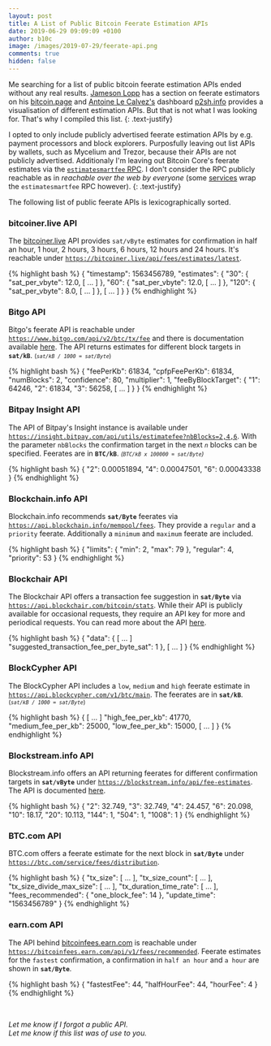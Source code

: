 ```yaml
---
layout: post
title: A List of Public Bitcoin Feerate Estimation APIs
date: 2019-06-29 09:09:09 +0100
author: b10c
image: /images/2019-07-29/feerate-api.png
comments: true
hidden: false
---
```


Me searching for a list of public bitcoin feerate estimation APIs ended without any real results.
[Jameson Lopp](https://twitter.com/lopp) has a section on feerate estimators on his [bitcoin.page](https://www.lopp.net/bitcoin-information/fee-estimates.html) and [Antoine Le Calvez's](https://twitter.com/khannib) dashboard [p2sh.info](https://p2sh.info/dashboard/db/fee-estimation) provides a visualisation of different estimation APIs.
But that is not what I was looking for.
That's why I compiled this list. 
{: .text-justify}

I opted to only include publicly advertised feerate estimation APIs by e.g. payment processors and block explorers.
Purposfully leaving out list APIs by wallets, such as Mycelium and Trezor, because their APIs are not publicly advertised.
Additionaly I'm leaving out Bitcoin Core's feerate estimates via the [`estimatesmartfee` RPC](https://bitcoincore.org/en/doc/0.18.0/rpc/util/estimatesmartfee/).
I don't consider the RPC publicly reachable as in *reachable over the web by everyone* (some [services](https://wasabiwallet.io/swagger/index.html) wrap the `estimatesmartfee` RPC however).
{: .text-justify}

The following list of public feerate APIs is lexicographically sorted.


### bitcoiner.live API

The [bitcoiner.live](https://bitcoiner.live/) API provides `sat/vByte` estimates for confirmation in half an hour, 1 hour, 2 hours, 3 hours, 6 hours, 12 hours and 24 hours. 
It's reachable under [`https://bitcoiner.live/api/fees/estimates/latest`](https://bitcoiner.live/api/fees/estimates/latest).


{% highlight bash %}
{
  "timestamp": 1563456789,
  "estimates": {
    "30": {
      "sat_per_vbyte": 12.0,
      [ ... ]
    },
    "60": {
      "sat_per_vbyte": 12.0,
      [ ... ]
    },
    "120": {
      "sat_per_vbyte": 8.0,
      [ ... ]
    },
    [ ... ]
  }
}
{% endhighlight %}



### Bitgo API


Bitgo's feerate API is reachable under [`https://www.bitgo.com/api/v2/btc/tx/fee`](https://www.bitgo.com/api/v2/btc/tx/fee) and there is documentation available [here](https://bitgo.com/api/v2/#operation/v2.tx.getfeeestimate).
The API returns estimates for different block targets in **`sat/kB`**.  <small> (*`sat/kB / 1000 = sat/Byte`*) </small>


{% highlight bash %}
{
  "feePerKb": 61834,
  "cpfpFeePerKb": 61834,
  "numBlocks": 2,
  "confidence": 80,
  "multiplier": 1,
  "feeByBlockTarget": {
    "1": 64246,
    "2": 61834,
    "3": 56258,
    [ ... ]
  }
}
{% endhighlight %}



### Bitpay Insight API

The API of Bitpay's Insight instance is available under [`https://insight.bitpay.com/api/utils/estimatefee?nbBlocks=2,4,6`](https://insight.bitpay.com/api/utils/estimatefee?nbBlocks=2,4,6).
With the parameter `nbBlocks` the confirmation target in the next *`n`* blocks can be specified.
Feerates are in **`BTC/kB`**. <small>  *(`BTC/kB x 100000 = sat/Byte`)* </small> 

{% highlight bash %}
{
  "2": 0.00051894,
  "4": 0.00047501,
  "6": 0.00043338
}
{% endhighlight %}



### Blockchain.info API

Blockchain.info recommends **`sat/Byte`** feerates via [`https://api.blockchain.info/mempool/fees`](https://api.blockchain.info/mempool/fees).
They provide a `regular` and a `priority` feerate.
Additionally a `minimum` and `maximum` feerate are included.

{% highlight bash %}
{
  "limits": {
    "min": 2,
    "max": 79
  },
  "regular": 4,
  "priority": 53
}
{% endhighlight %}



### Blockchair API

The Blockchair API offers a transaction fee suggestion in **`sat/Byte`** via [`https://api.blockchair.com/bitcoin/stats`](https://api.blockchair.com/bitcoin/stats).
While their API is publicly available for occasional requests, they require an API key for more and periodical requests.
You can read more about the API [here](https://github.com/Blockchair/Blockchair.Support/blob/master/API.md).


{% highlight bash %}
{
  "data": {
    [ ... ]
    "suggested_transaction_fee_per_byte_sat": 1
  },
  [ ... ]
}
{% endhighlight %}



### BlockCypher API

The BlockCypher API includes a `low`, `medium` and `high` feerate estimate in [`https://api.blockcypher.com/v1/btc/main`](https://api.blockcypher.com/v1/btc/main).
The feerates are in **`sat/kB`**. <small> (*`sat/kB / 1000 = sat/Byte`*) </small>


{% highlight bash %}
{
  [ ... ]
  "high_fee_per_kb": 41770,
  "medium_fee_per_kb": 25000,
  "low_fee_per_kb": 15000,
  [ ... ]
}
{% endhighlight %}



### Blockstream.info API

Blockstream.info offers an API returning feerates for different confirmation targets in **`sat/vByte`** under [`https://blockstream.info/api/fee-estimates`](https://blockstream.info/api/fee-estimates).
The API is documented [here](https://github.com/Blockstream/esplora/blob/master/API.md#fee-estimates). 

{% highlight bash %}
{
  "2": 32.749,
  "3": 32.749,
  "4": 24.457,
  "6": 20.098,
  "10": 18.17,
  "20": 10.113,
  "144": 1,
  "504": 1,
  "1008": 1
}
{% endhighlight %}



### BTC.com API

BTC.com offers a feerate estimate for the next block in **`sat/Byte`** under [`https://btc.com/service/fees/distribution`](https://btc.com/service/fees/distribution).


{% highlight bash %}
{
  "tx_size": [ ... ],
  "tx_size_count": [ ... ],
  "tx_size_divide_max_size": [ ... ],
  "tx_duration_time_rate": [ ... ],
  "fees_recommended": {
    "one_block_fee": 14
  },
  "update_time": "1563456789"
}
{% endhighlight %}



### earn.com API

The API behind [bitcoinfees.earn.com](https://bitcoinfees.earn.com) is reachable under [`https://bitcoinfees.earn.com/api/v1/fees/recommended`](https://bitcoinfees.earn.com/api/v1/fees/recommended).
Feerate estimates for the `fastest` confirmation, a confirmation in `half an hour` and `a hour` are shown in **`sat/Byte`**.

{% highlight bash %}
{
  "fastestFee": 44,
  "halfHourFee": 44,
  "hourFee": 4
}
{% endhighlight %}

<br>

*Let me know if I forgot a public API.*  
*Let me know if this list was of use to you.*

<br>

